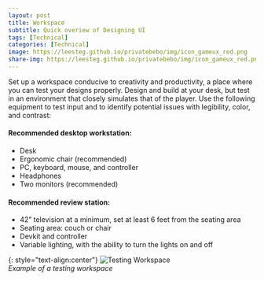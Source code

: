 ```yaml
---
layout: post
title: Workspace
subtitle: Quick overiew of Designing UI
tags: [Technical]
categories: [Technical]
image: https://leesteg.github.io/privatebebo/img/icon_gameux_red.png
share-img: https://leesteg.github.io/privatebebo/img/icon_gameux_red.png
---
```


Set up a workspace conducive to creativity and productivity, a place where you can test your designs properly. Design and build at your desk, but test in an environment that closely simulates that of the player. Use the following equipment to test input and to identify potential issues with legibility, color, and contrast:

#### Recommended desktop workstation:

- Desk
- Ergonomic chair (recommended)
- PC, keyboard, mouse, and controller
- Headphones
- Two monitors (recommended)

#### Recommended review station:

- 42” television at a minimum, set at least 6 feet from the seating area
- Seating area: couch or chair
- Devkit and controller
- Variable lighting, with the ability to turn the lights on and off

{: style="text-align:center"}
![Testing Workspace](/privatebebo/img/Testing_Workspace.png)  
_Example of a testing workspace_
